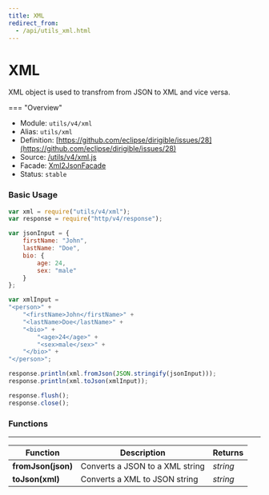 ```yaml
---
title: XML
redirect_from:
  - /api/utils_xml.html
---
```


XML
===

XML object is used to transfrom from JSON to XML and vice versa.

=== "Overview"
- Module: `utils/v4/xml`
- Alias: `utils/xml`
- Definition: [https://github.com/eclipse/dirigible/issues/28](https://github.com/eclipse/dirigible/issues/28)
- Source: [/utils/v4/xml.js](https://github.com/dirigiblelabs/api-utils/blob/master/utils/v4/xml.js)
- Facade: [Xml2JsonFacade](https://github.com/eclipse/dirigible/blob/master/api/api-facade/api-utils/src/main/java/org/eclipse/dirigible/api/v3/utils/Xml2JsonFacade.java)
- Status: `stable`


### Basic Usage

```javascript
var xml = require("utils/v4/xml");
var response = require("http/v4/response");

var jsonInput = {
    firstName: "John",
    lastName: "Doe",
    bio: {
        age: 24,
        sex: "male"
    }
};

var xmlInput = 
"<person>" +
    "<firstName>John</firstName>" +
    "<lastName>Doe</lastName>" + 
    "<bio>" + 
        "<age>24</age>" +
        "<sex>male</sex>" +
    "</bio>" +
"</person>";

response.println(xml.fromJson(JSON.stringify(jsonInput)));
response.println(xml.toJson(xmlInput));

response.flush();
response.close();
```

### Functions

---

Function     | Description | Returns
------------ | ----------- | --------
**fromJson(json)**   | Converts a JSON to a XML string | *string*
**toJson(xml)**   | Converts a XML to JSON string | *string*
